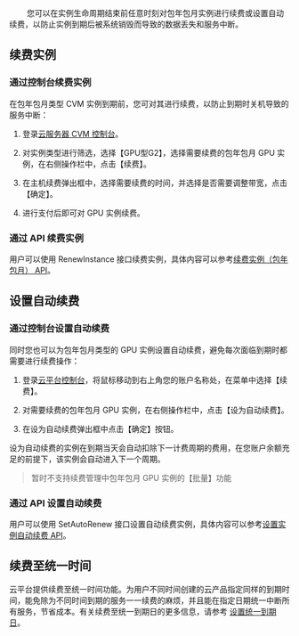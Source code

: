 &nbsp;&nbsp;&nbsp;&nbsp;&nbsp;&nbsp;&nbsp;&nbsp;您可以在实例生命周期结束前任意时刻对包年包月实例进行续费或设置自动续费，以防止实例到期后被系统销毁而导致的数据丢失和服务中断。

## 续费实例

### 通过控制台续费实例
在包年包月类型 CVM 实例到期前，您可对其进行续费，以防止到期时关机导致的服务中断：

1) 登录[云服务器 CVM 控制台]( http://console.tcecqpoc.fsphere.cn/cvm/)。

2) 对实例类型进行筛选，选择【GPU型G2】，选择需要续费的包年包月 GPU 实例，在右侧操作栏中，点击【续费】。

3) 在主机续费弹出框中，选择需要续费的时间，并选择是否需要调整带宽，点击【确定】。

4) 进行支付后即可对 GPU 实例续费。


### 通过 API 续费实例
用户可以使用 RenewInstance 接口续费实例，具体内容可以参考[续费实例（包年包月） API](http://tcecqpoc.fsphere.cn/doc/api/229/1348)。

## 设置自动续费

### 通过控制台设置自动续费
同时您也可以为包年包月类型的 GPU 实例设置自动续费，避免每次面临到期时都需要进行续费操作：

1) 登录[云平台控制台]( http://console.tce.fsphere.c)，将鼠标移动到右上角您的账户名称处，在菜单中选择【续费】。

2) 对需要续费的包年包月 GPU 实例，在右侧操作栏中，点击【设为自动续费】。

3) 在设为自动续费弹出框中点击【确定】按钮。

设为自动续费的实例在到期当天会自动扣除下一计费周期的费用，在您账户余额充足的前提下，该实例会自动进入下一个周期。

> 暂时不支持续费管理中包年包月 GPU 实例的【批量】功能

### 通过 API 设置自动续费
用户可以使用 SetAutoRenew 接口设置自动续费实例，具体内容可以参考[设置实例自动续费 API](http://tcecqpoc.fsphere.cn/doc/api/229/1746)。

## 续费至统一时间
云平台提供续费至统一时间功能。为用户不同时间创建的云产品指定同样的到期时间，能免除为不同时间到期的服务一一续费的麻烦，并且能在指定日期统一中断所有服务，节省成本。有关续费至统一到期日的更多信息，请参考 [设置统一到期日](http://tcecqpoc.fsphere.cn/doc/product/285/1894#.E4.BA.94.E3.80.81.E8.AE.BE.E7.BD.AE.E7.BB.9F.E4.B8.80.E5.88.B0.E6.9C.9F.E6.97.A5)。

